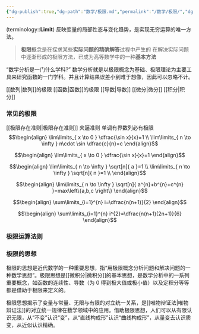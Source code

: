 ```yaml
---
{"dg-publish":true,"dg-path":"数学/极限.md","permalink":"/数学/极限/","dgPassFrontmatter":true,"noteIcon":"","created":"2024-05-21T15:20:28.374+08:00","updated":"2024-09-11T20:49:48.123+08:00"}
---
```


(terminology::**Limit**)
反映变量的局部性态与变化趋势，是实现无穷运算的唯一方法。
>**极限**概念是在探求某些**实际问题的精确解答**过程中产生的
>在解决实际问题中逐渐形成的极限方法，已成为高等数学中的一种**基本方法**

“数学分析是一门什么学科?”
数学分析就是以极限概念为基础、极限理论为主要工具来研究函数的一门学科。并且计算结果误差小到难于想像，因此可以忽略不计。

[[数列\|数列]]的极限
[[函数\|函数]]的极限
[[导数\|导数]]
[[微分\|微分]]
[[积分\|积分]]
### 常见的极限
[[极限存在准则\|极限存在准则]]
夹逼准则
单调有界数列必有极限
$$\begin{align}
\lim\limits_{ x \to 0 } \dfrac{\sin x}{x}=1 \\
\lim\limits_{ n \to \infty } n\cdot \sin \dfrac{c}{n}=c
\end{align}$$

$$\begin{align}
\lim\limits_{ x \to 0 } \dfrac{\sin x}{x}=1
\end{align}$$

$$\begin{align}
\lim\limits_{ n \to \infty } \sqrt[n]{ a }=1 \\
\lim\limits_{ n \to \infty } \sqrt[n]{ n }=1  \\
\end{align}$$

$$\begin{align}
\lim\limits_{ n \to \infty } \sqrt[n]{ a^{n}+b^{n}+c^{n} }=max\left\{a,b,c \right\}
\end{align}$$

$$\begin{align}
\sum\limits_{i=1}^{n} i=\dfrac{n(n+1)}{2}
\end{align}$$

$$\begin{align}
\sum\limits_{i=1}^{n} i^{2}=\dfrac{n(n+1)(2n+1)}{6}
\end{align}$$


### 极限运算法则


### 极限的思想
极限的思想是近代数学的一种重要思想，指“用极限概念分析问题和解决问题的一种数学思想”。极限思想是[[微积分\|微积分]]的基本思想，是数学分析中的一系列重要概念，如函数的连续性、导数（为 0 得到极大值或极小值）以及定积分等等都是借助于极限来定义的。

极限思想揭示了变量与常量、无限与有限的对立统一关系，是[[唯物辩证法\|唯物辩证法]]的对立统一规律在数学领域中的应用。借助极限思想，人们可以从有限认识无限，从“不变”认识“变”，从“直线构成形”认识“曲线构成形”，从量变去认识质变，从近似认识精确。






